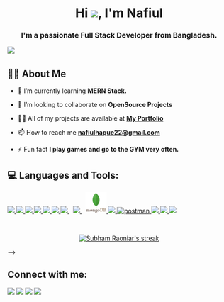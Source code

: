 <!-- <a href="#"><img width="100%" height="auto" src="https://i.imgur.com/iXuL1HG.png" height="175px"/></a> -->

<h1 align="center">Hi <img src="https://raw.githubusercontent.com/MartinHeinz/MartinHeinz/master/wave.gif" width="30px">, I'm Nafiul</h1>
<h3 align="center">I'm a passionate Full Stack Developer from Bangladesh.</h3>


<!-- ## ❤ Views and Followers -->
<a href="https://github.com/Meghna-DAS/github-profile-views-counter">
    <img src="https://komarev.com/ghpvc/?username=NafiulHaque">
</a>
<!-- <a href="https://github.com/NafiulHaque?tab=followers"><img src="https://img.shields.io/github/followers/NafiulHaque?label=Followers&style=social" alt="GitHub Badge"></a> -->

## 🙋‍♂️ About Me

<!-- - 🔭 I’m currently working on **[Covid-19 Tracker](https://covid-19-tracker-e4bda.web.app/)** -->

- 🌱 I’m currently learning **MERN Stack.**

- 👯 I’m looking to collaborate on **OpenSource Projects**

- 👨‍💻 All of my projects are available at **[My Portfolio](https://nafiul-haque-portfolio.web.app/)**

- 📫 How to reach me **nafiulhaque22@gmail.com**

- ⚡ Fun fact **I play games and go to the GYM very often.**

## 💻 Languages and Tools:

<p align="left"> 
    <!-- <a href="https://www.java.com" target="_blank"> <img src="https://img.icons8.com/color/48/000000/java-coffee-cup-logo.png"/> </a> -->
    <a href="https://reactjs.org/" target="_blank"> <img src="https://img.icons8.com/color/48/000000/react-native.png"/> </a>
    <!-- <a href="https://spring.io/projects/spring-boot" target="_blank"> <img src="https://img.icons8.com/color/48/000000/spring-logo.png"/> </a>  -->
    <a href="https://developer.mozilla.org/en-US/docs/Web/JavaScript" target="_blank"> <img src="https://img.icons8.com/color/48/000000/javascript.png"/> </a> 
    <a href="https://www.w3.org/html/" target="_blank"> <img src="https://img.icons8.com/color/48/000000/html-5.png"/> </a> 
    <a href="https://www.w3schools.com/css/" target="_blank"> <img src="https://img.icons8.com/color/48/000000/css3.png"/> </a> 
    <a href="https://getbootstrap.com" target="_blank"> <img src="https://img.icons8.com/color/48/000000/bootstrap.png"/> </a> 
    <a href="https://www.python.org" target="_blank"> <img src="https://img.icons8.com/color/48/000000/python.png"/> </a> 
    <a style="padding-right:8px;" href="https://nodejs.org" target="_blank"> <img src="https://img.icons8.com/color/48/000000/nodejs.png"/> </a> 
    <a style="padding-right:8px;" href="https://www.mysql.com/" target="_blank"> <img src="https://img.icons8.com/fluent/50/000000/mysql-logo.png"/> </a>
    <a href="https://www.mongodb.com/" target="_blank"> <img src="https://raw.githubusercontent.com/devicons/devicon/master/icons/mongodb/mongodb-original-wordmark.svg" alt="mongodb" width="48" height="48"/> </a> 
    <a href="https://firebase.google.com/" target="_blank"> <img src="https://img.icons8.com/color/48/000000/firebase.png"/> </a> 
    <a href="https://postman.com" target="_blank"> <img src="https://www.vectorlogo.zone/logos/getpostman/getpostman-icon.svg" alt="postman" width="45" height="45"/> </a>   
    <a href="https://git-scm.com/" target="_blank"> <img src="https://img.icons8.com/color/48/000000/git.png"/> </a> 
    <a href="https://www.adobe.com/" target="_blank"> <img src="https://img.icons8.com/color/48/000000/adobe-photoshop--v1.png"/> </a> 
    <a href="https://www.adobe.com/" target="_blank"> <img src="https://img.icons8.com/color/48/000000/adobe-illustrator--v2.png"/> </a> 
    <!-- <a href="https://www.jenkins.io" target="_blank"> <img src="https://www.vectorlogo.zone/logos/jenkins/jenkins-icon.svg" alt="jenkins" width="48" height="48"/> </a> 
    <a href="https://redux.js.org" target="_blank"> <img src="https://img.icons8.com/color/48/000000/redux.png"/> </a>
    <a href="https://expressjs.com" target="_blank"> <img src="https://raw.githubusercontent.com/devicons/devicon/master/icons/express/express-original-wordmark.svg" alt="express" width="40" height="40"/> </a> -->
</p>

<!-- [![React Badge](https://img.shields.io/badge/-React-61DBFB?style=for-the-badge&labelColor=black&logo=react&logoColor=61DBFB)](#)  [![Javascript Badge](https://img.shields.io/badge/-Javascript-F0DB4F?style=for-the-badge&labelColor=black&logo=javascript&logoColor=F0DB4F)](#) [![Typescript Badge](https://img.shields.io/badge/-Typescript-007acc?style=for-the-badge&labelColor=black&logo=typescript&logoColor=007acc)](#) [![Nodejs Badge](https://img.shields.io/badge/-Nodejs-3C873A?style=for-the-badge&labelColor=black&logo=node.js&logoColor=3C873A)](#) [![GraphQL Badge](https://img.shields.io/badge/-GraphQl-e535ab?style=for-the-badge&labelColor=black&logo=node.js&logoColor=e535ab)](#) -->
<br/>

<p align="center">
    <a href="https://github.com/NafiulHaque/github-readme-streak-stats">
        <img title="🔥 Get streak stats for your profile at git.io/streak-stats" alt="Subham Raoniar's streak" src="https://github-readme-streak-stats.herokuapp.com/?user=NafiulHaque&theme=black-ice&hide_border=true&stroke=0000&background=060A0CD0"/>
    </a>
</p>

<!-- ## 📊 My Github Stats

  <br/>
 <p align="center">
    <!-- <a href="https://github.com/NafiulHaque/github-readme-stats"><img alt="Subham Raoniar's Github Stats" src="https://github-readme-stats.vercel.app/api?username=NafiulHaque&show_icons=true&count_private=true&theme=react&hide_border=true&bg_color=0D1117" /></a> -->
<!--   <a href="https://github.com/NafiulHaque/github-readme-stats"><img alt="Subham Raoniar's Top Languages" src="https://github-readme-stats.vercel.app/api/top-langs/?username=NafiulHaque&langs_count=8&count_private=true&layout=compact&theme=react&hide_border=true&bg_color=0D1117" /></a>
 </p> -->
  <!-- <br/> -->
  <!-- <b>Note:</b> Top languages is only a metric of the languages my public code consists of and doesn't reflect experience or skill level. -->


<!-- <br/> --> -->
<!-- <br/>

<a href="https://github.com/NafiulHaque/github-readme-activity-graph"><img alt="Subham Raoniar's Activity Graph" src="https://activity-graph.herokuapp.com/graph?username=NafiulHaque&bg_color=0D1117&color=5BCDEC&line=5BCDEC&point=FFFFFF&hide_border=true" /></a>

<br/> -->
<br/>

## Connect with me:
<p align="center">

<a href = "https://www.linkedin.com/in/nafiulhaque22/"><img src="https://img.icons8.com/fluent/96/000000/linkedin.png"/></a>
<a href = "https://twitter.com/NHPRANTOO"><img src="https://img.icons8.com/fluent/96/000000/twitter.png"/></a>
<a href = "https://www.instagram.com/nafiulhaque/"><img src="https://img.icons8.com/fluent/96/000000/instagram-new.png"/></a>
<a href = "https://www.youtube.com/channel/UCKP_wJIGEDdx3Gg8tnrXgog"><img src="https://img.icons8.com/color/96/000000/youtube-play.png"/></a>

</p>

